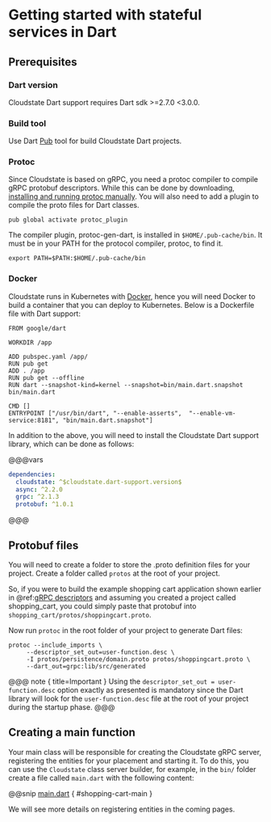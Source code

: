 # Getting started with stateful services in Dart

## Prerequisites

### Dart version
Cloudstate Dart support requires Dart sdk >=2.7.0 <3.0.0.

### Build tool
Use Dart [Pub](https://dart.dev/tools/pub/cmd) tool for build Cloudstate Dart projects.

### Protoc
Since Cloudstate is based on gRPC, you need a protoc compiler to compile gRPC protobuf descriptors. While this can be done by downloading, [installing and running protoc manually](https://github.com/protocolbuffers/protobuf#protocol-compiler-installation). You will also need to add a plugin to compile the proto files for Dart classes.

```shell script
pub global activate protoc_plugin
```

The compiler plugin, protoc-gen-dart, is installed in `$HOME/.pub-cache/bin`. It must be in your PATH for the protocol compiler, protoc, to find it.

```shell script
export PATH=$PATH:$HOME/.pub-cache/bin
```

### Docker
Cloudstate runs in Kubernetes with [Docker](https://www.docker.com/), hence you will need Docker to build a container that you can deploy to Kubernetes. Below is a Dockerfile file with Dart support:

```shell script
FROM google/dart

WORKDIR /app

ADD pubspec.yaml /app/
RUN pub get
ADD . /app
RUN pub get --offline
RUN dart --snapshot-kind=kernel --snapshot=bin/main.dart.snapshot bin/main.dart

CMD []
ENTRYPOINT ["/usr/bin/dart", "--enable-asserts",  "--enable-vm-service:8181", "bin/main.dart.snapshot"]
```

In addition to the above, you will need to install the Cloudstate Dart support library, which can be done as follows:

@@@vars
```yaml
dependencies:
  cloudstate: ^$cloudstate.dart-support.version$
  async: ^2.2.0
  grpc: ^2.1.3
  protobuf: ^1.0.1
```
@@@

## Protobuf files

You will need to create a folder to store the .proto definition files for your project. Create a folder called `protos` at the root of your project.

So, if you were to build the example shopping cart application shown earlier in @ref:[gRPC descriptors](../../features/grpc.md) and assuming you created a project called shopping_cart, you could simply paste that protobuf into `shopping_cart/protos/shoppingcart.proto`.

Now run `protoc` in the root folder of your project to generate Dart files:

```shell script
protoc --include_imports \
     --descriptor_set_out=user-function.desc \
     -I protos/persistence/domain.proto protos/shoppingcart.proto \
     --dart_out=grpc:lib/src/generated
```

@@@ note { title=Important }
Using the `descriptor_set_out = user-function.desc` option exactly as presented is mandatory since the Dart library will look for the `user-function.desc` file at the root of your project during the startup phase.
@@@

## Creating a main function

Your main class will be responsible for creating the Cloudstate gRPC server, registering the entities for your placement and starting it. To do this, you can use the `Cloudstate` class server builder, for example, in the `bin/` folder create a file called `main.dart` with the following content:

@@snip [main.dart](/docs/src/test/dart/docs/user/gettingstarted/main.dart) { #shopping-cart-main }

We will see more details on registering entities in the coming pages.
